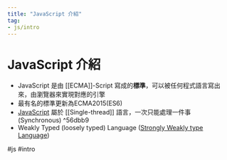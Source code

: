 ```yaml
---
title: "JavaScript 介紹"
tag: 
- js/intro
---
```

# JavaScript 介紹
- JavaScript 是由 [[ECMA]]-Script 寫成的**標準**，可以被任何程式語言寫出來，由瀏覽器來實現對應的引擎
- 最有名的標準更新為ECMA2015(ES6)
- [JavaScript](JavaScript.md) 屬於 [[Single-thread]] 語言，一次只能處理一件事 (Synchronous) ^56dbb9
- Weakly Typed (loosely typed) Language ([Strongly Weakly type Language](Strongly%20Weakly%20type%20Language.md))


#js #intro